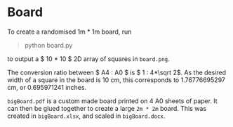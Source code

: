 # Board

To create a randomised 1m * 1m board, run

> python board.py

to output a $ 10 * 10 $ 2D array of squares in `board.png`.

The conversion ratio between $ A4 : A0 $ is $ 1 : 4*\sqrt 2$. As the desired width of a square in the board is 10 cm, this corresponds to $1.76776695297$ cm, or $0.695971241$ inches.

`bigBoard.pdf` is a custom made board printed on 4 A0 sheets of paper. It can then be glued together to create a large `2m * 2m` board. This was created in `bigBoard.xlsx`, and scaled in `bigBoard.docx`.

